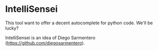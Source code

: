 # IntelliSensei
This tool want to offer a decent autocomplete for python code. We'll be lucky?

IntelliSensei is an idea of Diego Sarmentero (https://github.com/diegosarmentero).
